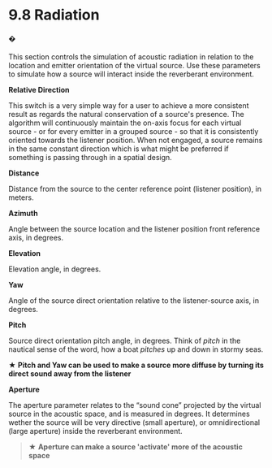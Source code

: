 # 9.8 Radiation

#### �

This section controls the simulation of acoustic radiation in relation to the location
and emitter orientation of the virtual source. Use these parameters to simulate how
a source will interact inside the reverberant environment.

**Relative Direction**

This switch is a very simple way for a user to achieve a more consistent result as regards the natural conservation of a source's presence. The algorithm will continuously maintain the on-axis focus for each virtual source - or for every emitter in a
grouped source - so that it is consistently oriented towards the listener position.
When not engaged, a source remains in the same constant direction which is what
might be preferred if something is passing through in a spatial design.

**Distance**

Distance from the source to the center reference point (listener position), in meters.

**Azimuth**

Angle between the source location and the listener position front reference axis, in
degrees.

**Elevation**

Elevation angle, in degrees.


**Yaw**

Angle of the source direct orientation relative to the listener-source axis, in degrees.

**Pitch**

Source direct orientation pitch angle, in degrees. Think of _pitch_ in the nautical
sense of the word, how a boat _pitches_ up and down in stormy seas.

★ **Pitch and Yaw can be used to make a source more diffuse
by turning its direct sound away from the listener**

**Aperture**

The aperture parameter relates to the “sound cone” projected by the virtual source
in the acoustic space, and is measured in degrees. It determines wether the source
will be very directive (small aperture), or omnidirectional (large aperture) inside the
reverberant environment.

> ★ **Aperture can make a source 'activate' more of the acoustic
space**

